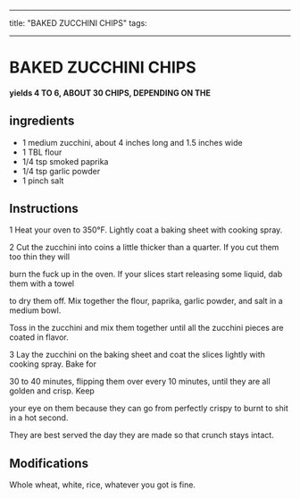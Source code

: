 
---
title: "BAKED ZUCCHINI CHIPS"
tags:

---
# BAKED ZUCCHINI CHIPS



#### yields  4 TO 6, ABOUT 30 CHIPS, DEPENDING ON THE


## ingredients
* 1 medium zucchini, about 4 inches long and 1.5 inches wide 
* 1 TBL flour 
* 1/4 tsp smoked paprika 
* 1/4 tsp garlic powder 
* 1 pinch salt 



## Instructions
1 Heat your oven to 350°F. Lightly coat a baking sheet with cooking spray.

2 Cut the zucchini into coins a little thicker than a quarter. If you cut them too thin they will

burn the fuck up in the oven. If your slices start releasing some liquid, dab them with a towel

to dry them off. Mix together the flour, paprika, garlic powder, and salt in a medium bowl.

Toss in the zucchini and mix them together until all the zucchini pieces are coated in flavor.

3 Lay the zucchini on the baking sheet and coat the slices lightly with cooking spray. Bake for

30 to 40 minutes, flipping them over every 10 minutes, until they are all golden and crisp. Keep

your eye on them because they can go from perfectly crispy to burnt to shit in a hot second.

They are best served the day they are made so that crunch stays intact.



## Modifications
Whole wheat, white, rice, whatever you got is fine.




